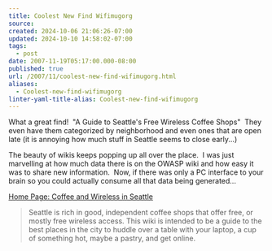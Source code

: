 ```yaml
---
title: Coolest New Find Wifimugorg
source: 
created: 2024-10-06 21:06:26-07:00
updated: 2024-10-10 14:58:02-07:00
tags:
  - post
date: 2007-11-19T05:17:00.000-08:00
published: true
url: /2007/11/coolest-new-find-wifimugorg.html
aliases:
  - Coolest-new-find-wifimugorg
linter-yaml-title-alias: Coolest-new-find-wifimugorg
---
```



What a great find!  "A Guide to Seattle's Free Wireless Coffee Shops"  They even have them categorized by neighborhood and even ones that are open late (it is annoying how much stuff in Seattle seems to close early...)  
  
The beauty of wikis keeps popping up all over the place.  I was just marvelling at how much data there is on the OWASP wiki and how easy it was to share new information.  Now, if there was only a PC interface to your brain so you could actually consume all that data being generated...  
  
[Home Page: Coffee and Wireless in Seattle](http://seattle.wifimug.org/index.cgi)  

> Seattle is rich in good, independent coffee shops that offer free, or mostly free wireless access. This wiki is intended to be a guide to the best places in the city to huddle over a table with your laptop, a cup of something hot, maybe a pastry, and get online.